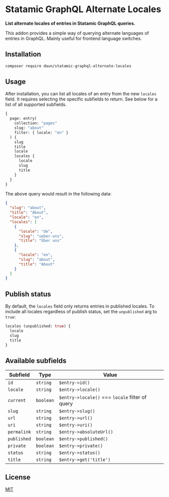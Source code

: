 # Statamic GraphQL Alternate Locales

**List alternate locales of entries in Statamic GraphQL queries.**

This addon provides a simple way of querying alternate languages of entries in GraphQL. Mainly
useful for frontend language switches.

## Installation

```sh
composer require daun/statamic-graphql-alternate-locales
```

## Usage

After installation, you can list all locales of an entry from the new `locales` field. It requires
selecting the specific subfields to return. See below for a list of all supported subfields.

```graphql
{
  page: entry(
    collection: "pages"
    slug: "about"
    filter: { locale: "en" }
  ) {
    slug
    title
    locale
    locales {
      locale
      slug
      title
    }
  }
}
```

The above query would result in the following data:

```json
{
  "slug": "about",
  "title": "About",
  "locale": "en",
  "locales": [
    {
      "locale": "de",
      "slug": "ueber-uns",
      "title": "Über uns"
    },
    {
      "locale": "en",
      "slug": "about",
      "title": "About"
    }
  ]
}
```

## Publish status

By default, the `locales` field only returns entries in published locales. To include all locales
regardless of publish status, set the `unpublished` arg to `true`:

```graphql
locales (unpublished: true) {
  locale
  slug
  title
}
```

## Available subfields

| Subfield | Type | Value |
|---------------|---------------|---------------|
| `id` | `string` | `$entry->id()` |
| `locale` | `string` | `$entry->locale()` |
| `current` | `boolean` | `$entry->locale()` === `locale` filter of query |
| `slug` | `string` | `$entry->slug()` |
| `url` | `string` | `$entry->url()` |
| `uri` | `string` | `$entry->uri()` |
| `permalink` | `string` | `$entry->absoluteUrl()` |
| `published` | `boolean` | `$entry->published()` |
| `private` | `boolean` | `$entry->private()` |
| `status` | `string` | `$entry->status()` |
| `title` | `string` | `$entry->get('title')` |

## License

[MIT](https://opensource.org/licenses/MIT)
